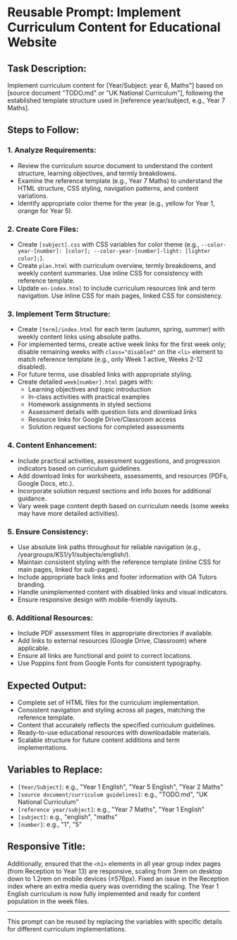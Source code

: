 # Reusable Prompt: Implement Curriculum Content for Educational Website

## Task Description:

Implement curriculum content for [Year/Subject: year 6, Maths"] based on [source document "TODO.md" or "UK National Curriculum"], following the established template structure used in [reference year/subject, e.g., Year 7 Maths].

## Steps to Follow:

### 1. Analyze Requirements:

- Review the curriculum source document to understand the content structure, learning objectives, and termly breakdowns.
- Examine the reference template (e.g., Year 7 Maths) to understand the HTML structure, CSS styling, navigation patterns, and content variations.
- Identify appropriate color theme for the year (e.g., yellow for Year 1, orange for Year 5).

### 2. Create Core Files:

- Create `[subject].css` with CSS variables for color theme (e.g., `--color-year-[number]: [color]; --color-year-[number]-light: [lighter color];`).
- Create `plan.html` with curriculum overview, termly breakdowns, and weekly content summaries. Use inline CSS for consistency with reference template.
- Update `en-index.html` to include curriculum resources link and term navigation. Use inline CSS for main pages, linked CSS for consistency.

### 3. Implement Term Structure:

- Create `[term]/index.html` for each term (autumn, spring, summer) with weekly content links using absolute paths.
- For implemented terms, create active week links for the first week only; disable remaining weeks with `class="disabled"` on the `<li>` element to match reference template (e.g., only Week 1 active, Weeks 2-12 disabled).
- For future terms, use disabled links with appropriate styling.
- Create detailed `week[number].html` pages with:
  - Learning objectives and topic introduction
  - In-class activities with practical examples
  - Homework assignments in styled sections
  - Assessment details with question lists and download links
  - Resource links for Google Drive/Classroom access
  - Solution request sections for completed assessments

### 4. Content Enhancement:

- Include practical activities, assessment suggestions, and progression indicators based on curriculum guidelines.
- Add download links for worksheets, assessments, and resources (PDFs, Google Docs, etc.).
- Incorporate solution request sections and info boxes for additional guidance.
- Vary week page content depth based on curriculum needs (some weeks may have more detailed activities).

### 5. Ensure Consistency:

- Use absolute link paths throughout for reliable navigation (e.g., /yeargroups/KS1/y1/subjects/english/).
- Maintain consistent styling with the reference template (inline CSS for main pages, linked for sub-pages).
- Include appropriate back links and footer information with OA Tutors branding.
- Handle unimplemented content with disabled links and visual indicators.
- Ensure responsive design with mobile-friendly layouts.

### 6. Additional Resources:

- Include PDF assessment files in appropriate directories if available.
- Add links to external resources (Google Drive, Classroom) where applicable.
- Ensure all links are functional and point to correct locations.
- Use Poppins font from Google Fonts for consistent typography.

## Expected Output:

- Complete set of HTML files for the curriculum implementation.
- Consistent navigation and styling across all pages, matching the reference template.
- Content that accurately reflects the specified curriculum guidelines.
- Ready-to-use educational resources with downloadable materials.
- Scalable structure for future content additions and term implementations.

## Variables to Replace:

- `[Year/Subject]`: e.g., "Year 1 English", "Year 5 English", "Year 2 Maths"
- `[source document/curriculum guidelines]`: e.g., "TODO.md", "UK National Curriculum"
- `[reference year/subject]`: e.g., "Year 7 Maths", "Year 1 English"
- `[subject]`: e.g., "english", "maths"
- `[number]`: e.g., "1", "5"

## Responsive Title:

Additionally, ensured that the `<h1>` elements in all year group index pages (from Reception to Year 13) are responsive, scaling from 3rem on desktop down to 1.2rem on mobile devices (≤576px). Fixed an issue in the Reception index where an extra media query was overriding the scaling. The Year 1 English curriculum is now fully implemented and ready for content population in the week files.

---

This prompt can be reused by replacing the variables with specific details for different curriculum implementations.
